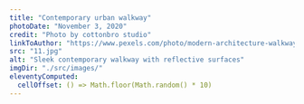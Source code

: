 ```yaml
---
title: "Contemporary urban walkway"
photoDate: "November 3, 2020"
credit: "Photo by cottonbro studio"
linkToAuthor: "https://www.pexels.com/photo/modern-architecture-walkway-4505678/"
src: "11.jpg"
alt: "Sleek contemporary walkway with reflective surfaces"
imgDir: "./src/images/"
eleventyComputed:
  cellOffset: () => Math.floor(Math.random() * 10)
---
```

